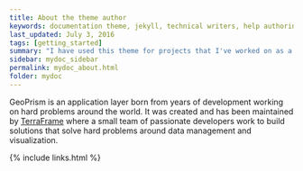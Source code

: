 ```yaml
---
title: About the theme author
keywords: documentation theme, jekyll, technical writers, help authoring tools, hat replacements
last_updated: July 3, 2016
tags: [getting_started]
summary: "I have used this theme for projects that I've worked on as a professional technical writer."
sidebar: mydoc_sidebar
permalink: mydoc_about.html
folder: mydoc
---
```


GeoPrism is an application layer born from years of development working on hard problems around the world.  It was created and has been maintained by [TerraFrame](http://terraframe.com) where a small team of passionate developers work to build solutions that solve hard problems around data management and visualization.    


{% include links.html %}
